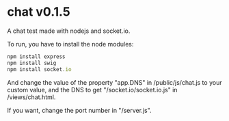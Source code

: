 chat v0.1.5
===========

A chat test made with nodejs and socket.io.

To run, you have to install the node modules:

```js
npm install express
npm install swig
npm install socket.io
```

And change the value of the property "app.DNS" in /public/js/chat.js to your custom value, and the DNS to get "/socket.io/socket.io.js" in /views/chat.html.

If you want, change the port number in "/server.js".
